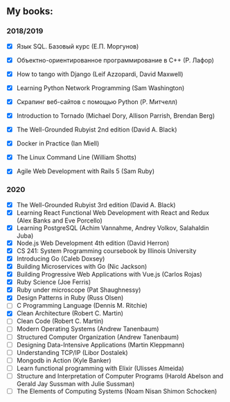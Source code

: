 ## My books:

### 2018/2019
- [x] Язык SQL. Базовый курс (Е.П. Моргунов)
- [x] Объектно-ориентированное программирование в С++ (Р. Лафор)
- [x] How to tango with Django (Leif Azzopardi, David Maxwell)
- [x] Learning Python Network Programming (Sam Washington)
- [x] Скрапинг веб-сайтов с помощью Python (Р. Митчелл)
- [x] Introduction to Tornado (Michael Dory, Allison Parrish, Brendan Berg)
- [x] The Well-Grounded Rubyist 2nd edition (David A. Black)
- [x] Docker in Practice (Ian Miell)
- [x] The Linux Command Line (William Shotts)
- [x] Agile Web Development with Rails 5 (Sam Ruby)


### 2020
- [x] The Well-Grounded Rubyist 3rd edition (David A. Black)
- [x] Learning React Functional Web Development with React and Redux (Alex Banks and Eve Porcello)
- [x] Learning PostgreSQL (Achim Vannahme, Andrey Volkov, Salahaldin Juba)
- [x] Node.js Web Development 4th edition (David Herron)
- [x] CS 241: System Programming coursebook by Illinois University 
- [x] Introducing Go (Caleb Doxsey)
- [x] Building Microservices with Go (Nic Jackson)
- [x] Building Progressive Web Applications with Vue.js (Carlos Rojas)
- [x] Ruby Science (Joe Ferris)
- [x] Ruby under microscope (Pat Shaughnessy)
- [x] Design Patterns in Ruby (Russ Olsen)
- [ ] C Programming Language (Dennis M. Ritchie)
- [x] Clean Architecture (Robert C. Martin)
- [ ] Clean Code (Robert C. Martin)
- [ ] Modern Operating Systems (Andrew Tanenbaum)
- [ ] Structured Computer Organization (Andrew Tanenbaum)
- [ ] Designing Data-Intensive Applications (Martin Kleppmann)
- [ ] Understanding TCP/IP (Libor Dostalek)
- [ ] Mongodb in Action (Kyle Banker) 
- [ ] Learn functional programming with Elixir (Ulisses Almeida) 
- [ ] Structure and Interpretation of Computer Programs (Harold Abelson and Gerald Jay Sussman with Julie Sussman)
- [ ] The Elements of Computing Systems (Noam Nisan Shimon Schocken)
